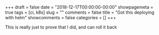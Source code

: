 +++
draft = false
date = "2018-12-17T00:00:00-00:00"
showpagemeta = true
tags = [ci, k8s]
slug = ""
comments = false
title = "Got this deploying with helm"
showcomments = false
categories = []
+++

This is really just to prove that I did, and can roll it back